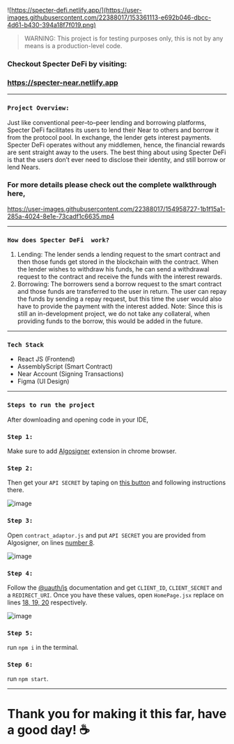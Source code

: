 ![https://specter-defi.netlify.app/](https://user-images.githubusercontent.com/22388017/153361113-e692b046-dbcc-4d61-b430-394a18f7f019.png)

> WARNING: This project is for testing purposes only, this is not by any means is a production-level code.

### Checkout Specter DeFi by visiting:
### https://specter-near.netlify.app

---

### `Project Overview:`
Just like conventional peer–to–peer lending and borrowing platforms, Specter DeFi facilitates its users to lend their Near to others and borrow it from the protocol pool.
In exchange, the lender gets interest payments. Specter DeFi operates without any middlemen, hence, the financial rewards are sent straight away to the users. The best thing about using Specter DeFi is that the users don’t ever need to disclose their identity, and still borrow or lend Nears.

### For more details please check out the complete walkthrough here,



https://user-images.githubusercontent.com/22388017/154958727-1b1f15a1-285a-4024-8e1e-73cadf1c6635.mp4



---

### `How does Specter DeFi  work?`
1. Lending:
The lender sends a lending request to the smart contract and then those funds get stored in the blockchain with the contract. When the lender wishes to withdraw his funds, he can send a withdrawal request to the contract and receive the funds with the interest rewards.
2. Borrowing:
The borrowers send a borrow request to the smart contract and those funds are transferred to the user in return. The user can repay the funds by sending a repay request, but this time the user would also have to provide the payment with the interest added.
Note: Since this is still an in-development project, we do not take any collateral, when providing funds to the borrow, this would be added in the future.

---

### `Tech Stack`
* React JS (Frontend)
* AssemblyScript (Smart Contract)
* Near Account (Signing Transactions)
* Figma (UI Design)

--- 

### `Steps to run the project`
After downloading and opening code in your IDE,
### `Step 1:`
Make sure to add [Algosigner](https://www.purestake.com/technology/algosigner/) extension in chrome browser.


### `Step 2:`
Then get your ```API SECRET``` by taping on [this button](https://developer.purestake.io/signup) and following instructions there.

![image](https://user-images.githubusercontent.com/22388017/153376786-7e921cc5-0593-4323-ab3f-0ad6f6813670.png)

### `Step 3:`
Open ```contract_adaptor.js``` and put ```API SECRET``` you are provided from Algosigner, on lines [number 8](https://github.com/Code-Decoders/specter-defi-algo/blob/dda90b8a0640f59d33cc26cb0d66fd3175ccc7c8/src/adaptor/contract_adaptor.js#L8).

![image](https://user-images.githubusercontent.com/22388017/153430779-1ac90920-69e4-4672-80f6-ff1d1a374811.png)

### `Step 4:`
Follow the [@uauth/js](https://www.npmjs.com/package/@uauth/js) documentation and get ```CLIENT_ID```, ```CLIENT_SECRET``` and a ```REDIRECT_URI```. Once you have these values, open ```HomePage.jsx``` replace on lines [18, 19, 20](https://github.com/Code-Decoders/specter-defi-algo/blob/dbf23c3ddc60c65ee288b7a7b3c04356f852b009/src/pages/HomePage.jsx#L17) respectively.

![image](https://user-images.githubusercontent.com/22388017/153379642-ef776495-229c-4929-a899-f1fbe24060a4.png)

### `Step 5:`
run `npm i` in the terminal.

### `Step 6:`
run `npm start`.

---

# Thank you for making it this far, have a good day! :coffee:
